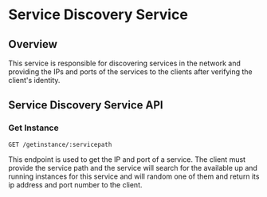 # Service Discovery Service

## Overview

This service is responsible for discovering services in the network and providing the IPs and ports of the services to the clients after verifying the client's identity.

## Service Discovery Service API

### Get Instance

`GET /getinstance/:servicepath`

This endpoint is used to get the IP and port of a service.
The client must provide the service path and the service will search for the available up and running instances for this service and will random one of them and return its ip address and port number to the client.
